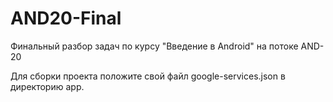 # AND20-Final
 Финальный разбор задач по курсу "Введение в Android" на потоке AND-20

 Для сборки проекта положите свой файл google-services.json в директорию app.

